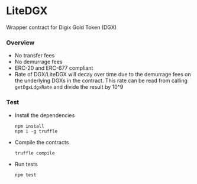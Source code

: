 # LiteDGX

Wrapper contract for Digix Gold Token (DGX)

### Overview
* No transfer fees
* No demurrage fees
* ERC-20 and ERC-677 compliant
* Rate of DGX/LiteDGX will decay over time due to the demurrage fees on the underlying DGXs in the contract. This rate can be read from calling `getDgxLdgxRate` and divide the result by 10^9


### Test
* Install the dependencies
  ```
  npm install
  npm i -g truffle
  ```
* Compile the contracts
  ```
  truffle compile
  ```
* Run tests
  ```
  npm test
  ```
